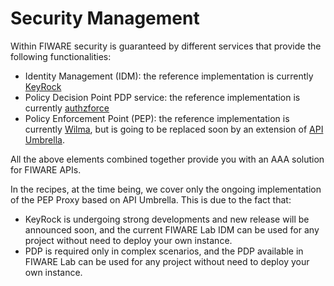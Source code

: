 <hr class="security" style="display:none" />

# Security Management

Within FIWARE security is guaranteed by different services that provide the
following functionalities:

* Identity Management (IDM): the reference implementation is currently
    [KeyRock](http://fiware-idm.readthedocs.io/en/latest/index.html)
* Policy Decision Point PDP service: the reference implementation is currently
    [authzforce](http://authzforce-ce-fiware.readthedocs.io/en/latest/)
* Policy Enforcement Point (PEP): the reference implementation is currently
    [Wilma](http://fiware-pep-proxy.readthedocs.io/en/latest/), but is
    going to be replaced soon by an extension of
    [API Umbrella](https://apiumbrella.io).

All the above elements combined together provide you with an AAA solution for
FIWARE APIs.

In the recipes, at the time being, we cover only the ongoing implementation
of the PEP Proxy based on API Umbrella. This is due to the fact that:

* KeyRock is undergoing strong developments and new release will be announced
    soon, and the current FIWARE Lab IDM can be used for any project without
    need to deploy your own instance.
* PDP is required only in complex scenarios, and the PDP available in FIWARE Lab
    can be used for any project without need to deploy your own instance.

